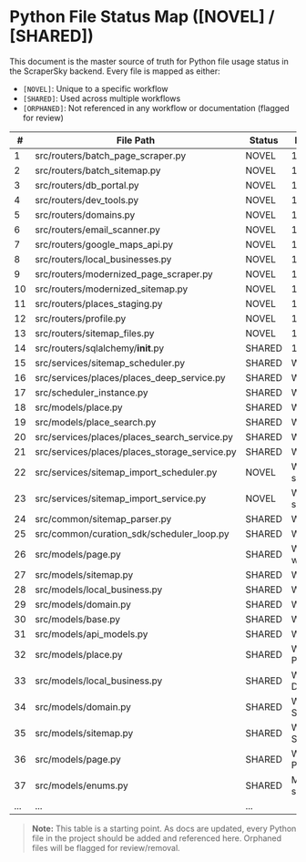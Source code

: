# Python File Status Map ([NOVEL] / [SHARED])

This document is the master source of truth for Python file usage status in the ScraperSky backend. Every file is mapped as either:
- `[NOVEL]`: Unique to a specific workflow
- `[SHARED]`: Used across multiple workflows
- `[ORPHANED]`: Not referenced in any workflow or documentation (flagged for review)

| #  | File Path                                 | Status   | Referenced In (Docs/Workflows)           |
|----|-------------------------------------------|----------|------------------------------------------|
| 1  | src/routers/batch_page_scraper.py         | NOVEL    | 1-main_routers.md, WF1, ...              |
| 2  | src/routers/batch_sitemap.py              | NOVEL    | 1-main_routers.md, ...                   |
| 3  | src/routers/db_portal.py                  | NOVEL    | 1-main_routers.md, ...                   |
| 4  | src/routers/dev_tools.py                  | NOVEL    | 1-main_routers.md, ...                   |
| 5  | src/routers/domains.py                    | NOVEL    | 1-main_routers.md, ...                   |
| 6  | src/routers/email_scanner.py              | NOVEL    | 1-main_routers.md, ...                   |
| 7  | src/routers/google_maps_api.py            | NOVEL    | 1-main_routers.md, WF1, ...              |
| 8  | src/routers/local_businesses.py           | NOVEL    | 1-main_routers.md, ...                   |
| 9  | src/routers/modernized_page_scraper.py    | NOVEL    | 1-main_routers.md, ...                   |
| 10 | src/routers/modernized_sitemap.py         | NOVEL    | 1-main_routers.md, WF1, ...              |
| 11 | src/routers/places_staging.py             | NOVEL    | 1-main_routers.md, WF2, ...              |
| 12 | src/routers/profile.py                    | NOVEL    | 1-main_routers.md, ...                   |
| 13 | src/routers/sitemap_files.py              | NOVEL    | 1-main_routers.md, ...                   |
| 14 | src/routers/sqlalchemy/__init__.py        | SHARED   | 1-main_routers.md, ...                   |
| 15 | src/services/sitemap_scheduler.py         | SHARED   | WF2, ...                                 |
| 16 | src/services/places/places_deep_service.py| SHARED   | WF2, ...                                 |
| 17 | src/scheduler_instance.py                 | SHARED   | WF2, ...                                 |  <!-- Added during WF2 audit for traceability -->
| 18 | src/models/place.py                       | SHARED   | WF1, WF2, ...                            |
| 19 | src/models/place_search.py                | SHARED   | WF1, ...                                 |
| 20 | src/services/places/places_search_service.py | SHARED   | WF1, ...                                 |
| 21 | src/services/places/places_storage_service.py | SHARED   | WF1, ...                                 |
| 22 | src/services/sitemap_import_scheduler.py   | NOVEL    | WF6, 1.1-background-services.md          |
| 23 | src/services/sitemap_import_service.py     | NOVEL    | WF6, 1.1-background-services.md          |
| 24 | src/common/sitemap_parser.py               | SHARED   | WF5, WF6                                 |
| 25 | src/common/curation_sdk/scheduler_loop.py  | SHARED   | WF3, WF4, WF5, WF6                       |
| 26 | src/models/page.py                         | SHARED   | WF6, future page processing workflows     |
| 27 | src/models/sitemap.py                      | SHARED   | WF5, WF6                                 |
| 28 | src/models/local_business.py               | SHARED   | WF2, WF3, WF4                            |
| 29 | src/models/domain.py                       | SHARED   | WF3, WF4, WF5, WF6                       |
| 30 | src/models/base.py                         | SHARED   | WF1, WF2, WF3, WF4, WF5, WF6             |
| 31 | src/models/api_models.py                   | SHARED   | WF2, WF3, WF4, WF5                       |
| 32 | src/models/place.py                       | SHARED   | WF1, WF2, WF3 (includes PlaceStatusEnum)   |
| 33 | src/models/local_business.py               | SHARED   | WF2, WF3, WF4 (includes DomainExtractionStatusEnum) |
| 34 | src/models/domain.py                       | SHARED   | WF3, WF4, WF5 (includes SitemapCurationStatusEnum)  |
| 35 | src/models/sitemap.py                      | SHARED   | WF5, WF6 (includes SitemapImportProcessStatusEnum)  |
| 36 | src/models/page.py                         | SHARED   | WF6, future workflows (includes PageStatusEnum)     |
| 37 | src/models/enums.py                        | SHARED   | Multiple workflows, contains shared enums   |
| ...                                       | ...      | ...                                      |

> **Note:** This table is a starting point. As docs are updated, every Python file in the project should be added and referenced here. Orphaned files will be flagged for review/removal.
